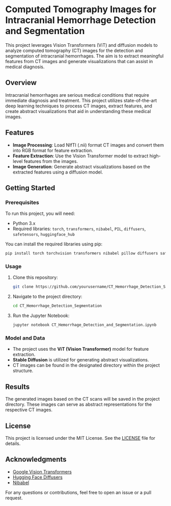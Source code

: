 
# Computed Tomography Images for Intracranial Hemorrhage Detection and Segmentation

This project leverages Vision Transformers (ViT) and diffusion models to analyze computed tomography (CT) images for the detection and segmentation of intracranial hemorrhages. The aim is to extract meaningful features from CT images and generate visualizations that can assist in medical diagnosis.

## Overview

Intracranial hemorrhages are serious medical conditions that require immediate diagnosis and treatment. This project utilizes state-of-the-art deep learning techniques to process CT images, extract features, and create abstract visualizations that aid in understanding these medical images.

## Features

- **Image Processing**: Load NIfTI (.nii) format CT images and convert them into RGB format for feature extraction.
- **Feature Extraction**: Use the Vision Transformer model to extract high-level features from the images.
- **Image Generation**: Generate abstract visualizations based on the extracted features using a diffusion model.

## Getting Started

### Prerequisites

To run this project, you will need:

- Python 3.x
- Required libraries: `torch`, `transformers`, `nibabel`, `PIL`, `diffusers`, `safetensors`, `huggingface_hub`

You can install the required libraries using pip:

```bash
pip install torch torchvision transformers nibabel pillow diffusers safetensors huggingface_hub
```

### Usage

1. Clone this repository:
   ```bash
   git clone https://github.com/yourusername/CT_Hemorrhage_Detection_Segmentation.git
   ```

2. Navigate to the project directory:
   ```bash
   cd CT_Hemorrhage_Detection_Segmentation
   ```

3. Run the Jupyter Notebook:
   ```bash
   jupyter notebook CT_Hemorrhage_Detection_and_Segmentation.ipynb
   ```

### Model and Data

- The project uses the **ViT (Vision Transformer)** model for feature extraction.
- **Stable Diffusion** is utilized for generating abstract visualizations.
- CT images can be found in the designated directory within the project structure.

## Results

The generated images based on the CT scans will be saved in the project directory. These images can serve as abstract representations for the respective CT images.

## License

This project is licensed under the MIT License. See the [LICENSE](LICENSE) file for details.

## Acknowledgments

- [Google Vision Transformers](https://github.com/google-research/vision_transformer)
- [Hugging Face Diffusers](https://github.com/huggingface/diffusers)
- [Nibabel](https://nipy.org/nibabel/)

For any questions or contributions, feel free to open an issue or a pull request.
